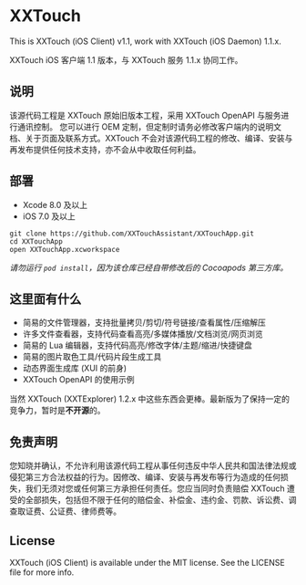 # XXTouch

This is XXTouch (iOS Client) v1.1, work with XXTouch (iOS Daemon) 1.1.x.

XXTouch iOS 客户端 1.1 版本，与 XXTouch 服务 1.1.x 协同工作。


## 说明

该源代码工程是 XXTouch 原始旧版本工程，采用 XXTouch OpenAPI 与服务进行通讯控制。
您可以进行 OEM 定制，但定制时请务必修改客户端内的说明文档、关于页面及联系方式。XXTouch 不会对该源代码工程的修改、编译、安装与再发布提供任何技术支持，亦不会从中收取任何利益。


## 部署

- Xcode 8.0 及以上
- iOS 7.0 及以上

```shell
git clone https://github.com/XXTouchAssistant/XXTouchApp.git
cd XXTouchApp
open XXTouchApp.xcworkspace
```

*请勿运行 `pod install`，因为该仓库已经自带修改后的 Cocoapods 第三方库。*


## 这里面有什么

- 简易的文件管理器，支持批量拷贝/剪切/符号链接/查看属性/压缩解压
- 许多文件查看器，支持代码查看高亮/多媒体播放/文档浏览/网页浏览
- 简易的 Lua 编辑器，支持代码高亮/修改字体/主题/缩进/快捷键盘
- 简易的图片取色工具/代码片段生成工具
- 动态界面生成库 (XUI 的前身)
- XXTouch OpenAPI 的使用示例

当然 XXTouch (XXTExplorer) 1.2.x 中这些东西会更棒。最新版为了保持一定的竞争力，暂时是**不开源**的。


## 免责声明

您知晓并确认，不允许利用该源代码工程从事任何违反中华人民共和国法律法规或侵犯第三方合法权益的行为。因修改、编译、安装与再发布等行为造成的任何损失，我们无须对您或任何第三方承担任何责任。您应当同时负责赔偿 XXTouch 遭受的全部损失，包括但不限于任何的赔偿金、补偿金、违约金、罚款、诉讼费、调查取证费、公证费、律师费等。


## License

XXTouch (iOS Client) is available under the MIT license. See the LICENSE file for more info.

